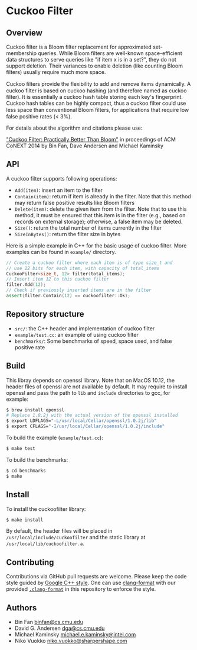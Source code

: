 Cuckoo Filter
============


Overview
--------

Cuckoo filter is a Bloom filter replacement for approximated set-membership queries. While Bloom filters are well-known space-efficient data structures to serve queries like "if item x is in a set?", they do not support deletion. Their variances to enable deletion (like counting Bloom filters) usually require much more space.

Cuckoo ﬁlters provide the ﬂexibility to add and remove items dynamically. A cuckoo filter is based on cuckoo hashing (and therefore named as cuckoo filter).  It is essentially a cuckoo hash table storing each key's fingerprint. Cuckoo hash tables can be highly compact, thus a cuckoo filter could use less space than conventional Bloom ﬁlters, for applications that require low false positive rates (< 3%).

For details about the algorithm and citations please use:

["Cuckoo Filter: Practically Better Than Bloom"](http://www.cs.cmu.edu/~binfan/papers/conext14_cuckoofilter.pdf) in proceedings of ACM CoNEXT 2014 by Bin Fan, Dave Andersen and Michael Kaminsky


API
--------

A cuckoo filter supports following operations:

*  `Add(item)`: insert an item to the filter
*  `Contain(item)`: return if item is already in the filter. Note that this method may return false positive results like Bloom filters
*  `Delete(item)`: delete the given item from the filter. Note that to use this method, it must be ensured that this item is in the filter (e.g., based on records on external storage); otherwise, a false item may be deleted.
*  `Size()`: return the total number of items currently in the filter
*  `SizeInBytes()`: return the filter size in bytes

Here is a simple example in C++ for the basic usage of cuckoo filter.
More examples can be found in `example/` directory.

```cpp
// Create a cuckoo filter where each item is of type size_t and
// use 12 bits for each item, with capacity of total_items
CuckooFilter<size_t, 12> filter(total_items);
// Insert item 12 to this cuckoo filter
filter.Add(12);
// Check if previously inserted items are in the filter
assert(filter.Contain(12) == cuckoofilter::Ok);
```


Repository structure
--------------------

*  `src/`: the C++ header and implementation of cuckoo filter
*  `example/test.cc`: an example of using cuckoo filter
*  `benchmarks/`: Some benchmarks of speed, space used, and false positive rate


Build
-------

This libray depends on openssl library. Note that on MacOS 10.12, the header
files of openssl are not available by default. It may require to install openssl
and pass the path to `lib` and `include` directories to gcc, for example:

```bash
$ brew install openssl
# Replace 1.0.2j with the actual version of the openssl installed
$ export LDFLAGS="-L/usr/local/Cellar/openssl/1.0.2j/lib"
$ export CFLAGS="-I/usr/local/Cellar/openssl/1.0.2j/include"
```

To build the example (`example/test.cc`):
```bash
$ make test
```

To build the benchmarks:
```bash
$ cd benchmarks
$ make
```


Install
-------

To install the cuckoofilter library:
```bash
$ make install
```
By default, the header files will be placed in `/usr/local/include/cuckoofilter`
and the static library at `/usr/local/lib/cuckoofilter.a`.


Contributing
------------

Contributions via GitHub pull requests are welcome. Please keep the code style guided by
[Google C++ style](https://google.github.io/styleguide/cppguide.html). One can use
[clang-format](http://clang.llvm.org/docs/ClangFormat.html) with our provided
[`.clang-format`](https://github.com/efficient/cuckoofilter/blob/master/.clang-format)
in this repository to enforce the style.



Authors
-------

- Bin Fan <binfan@cs.cmu.edu>
- David G. Andersen <dga@cs.cmu.edu>
- Michael Kaminsky <michael.e.kaminsky@intel.com>
- Niko Vuokko <niko.vuokko@sharpershape.com>

